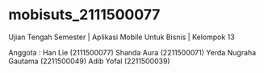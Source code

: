 # mobisuts_2111500077
Ujian Tengah Semester | Aplikasi Mobile Untuk Bisnis | Kelompok 13

Anggota :
Han Lie (2111500077)
Shanda Aura (2211500071)
Yerda Nugraha Gautama (2211500049)
Adib Yofal (2211500039)

